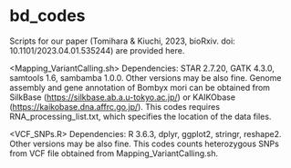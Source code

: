 # bd_codes
Scripts for our paper (Tomihara & Kiuchi, 2023, bioRxiv. doi: 10.1101/2023.04.01.535244) are provided here.

<Mapping_VariantCalling.sh>
Dependencies: STAR 2.7.20, GATK 4.3.0, samtools 1.6, sambamba 1.0.0. Other versions may be also fine.
Genome assembly and gene annotation of Bombyx mori can be obtained from SilkBase (https://silkbase.ab.a.u-tokyo.ac.jp/) or KAIKObase (https://kaikobase.dna.affrc.go.jp/).
This codes requires RNA_processing_list.txt, which specifies the location of the data files.

<VCF_SNPs.R>
Dependencies: R 3.6.3, dplyr, ggplot2, stringr, reshape2. Other versions may be also fine.
This codes counts heterozygous SNPs from VCF file obtained from Mapping_VariantCalling.sh.
